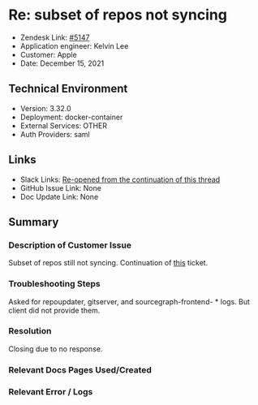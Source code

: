 
# Re: subset of repos not syncing <!-- Ticket Title  Hint: include keywords to make it searchable -->

- Zendesk Link: [#5147](https://sourcegraph.zendesk.com/agent/tickets/5147)
- Application engineer: Kelvin Lee
- Customer: Apple <!-- Redact if this contains personally identifying information -->
- Date: December 15, 2021

<!-- Data populated from integration, speak to Ben Gordon or Michael Bali if not working -->
<!-- During Internal team trial, fill missing data manually (we are waiting for all data to sync) -->

## Technical Environment
- Version: 3.32.0​
- Deployment: docker-container
- External Services: OTHER
- Auth Providers: saml


## Links
<!-- Data for application engineer manual entry -->
- Slack Links: [Re-opened from the continuation of this thread](https://sourcegraph.slack.com/archives/C01NM1WFVH8/p1639461144009400?thread_ts=1635963859.000600&cid=C01NM1WFVH8)
- GitHub Issue Link: None
- Doc Update Link: None

## Summary
### Description of Customer Issue
Subset of repos still not syncing. Continuation of [this](https://sourcegraph.zendesk.com/agent/#/tickets/4418) ticket.

### Troubleshooting Steps
Asked for repoupdater, gitserver, and sourcegraph-frontend- * logs. But client did not provide them.

### Resolution
Closing due to no response.

### Relevant Docs Pages Used/Created

### Relevant Error / Logs
<!-- Please redact keys, tokens, and personal identifying information -->


<!-- Once complete, upload a copy to https://github.com/sourcegraph/support-tools-internal/tree/main/resolved-tickets as a .md file -->
<!-- Name the file 5147.md -->
